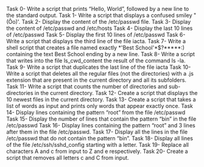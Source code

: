 Task 0- Write a script that prints “Hello, World”, followed by a new line to the standard output.
Task 1- Write a script that displays a confused smiley "(Ôo)'.
Task 2- Display the content of the /etc/passwd file.
Task 3- Display the content of /etc/passwd and /etc/hosts
Task 4- Display the last 10 lines of /etc/passwd
Task 5- Display the first 10 lines of /etc/passwd
Task 6- Write a script that displays the third line of the file iacta.
Task 7- Write a shell script that creates a file named exactly \*\'Best School\'\*$\?\*\*\*\*\*:) containing the text Best School ending by a new line.
Task 8- Write a script that writes into the file ls_cwd_content the result of the command ls -la. 
Task 9- Write a script that duplicates the last line of the file iacta
Task 10- Write a script that deletes all the regular files (not the directories) with a .js extension that are present in the current directory and all its subfolders.
Task 11- Write a script that counts the number of directories and sub-directories in the current directory.
Task 12- Create a script that displays the 10 newest files in the current directory.
Task 13- Create a script that takes a list of words as input and prints only words that appear exactly once.
Task 14- Display lines containing the pattern “root” from the file /etc/passwd
Task 15- Display the number of lines that contain the pattern “bin” in the file /etc/passwd
Task 16- Display lines containing the pattern “root” and 3 lines after them in the file /etc/passwd.
 Task 17- Display all the lines in the file /etc/passwd that do not contain the pattern “bin”.
Task 18- Display all lines of the file /etc/ssh/sshd_config starting with a letter.
Task 19- Replace all characters A and c from input to Z and e respectively.
Task 20- Create a script that removes all letters c and C from input.
